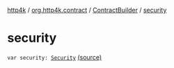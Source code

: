 [http4k](../../index.md) / [org.http4k.contract](../index.md) / [ContractBuilder](index.md) / [security](./security.md)

# security

`var security: `[`Security`](../-security/index.md) [(source)](https://github.com/http4k/http4k/blob/master/http4k-contract/src/main/kotlin/org/http4k/contract/extensions.kt#L46)